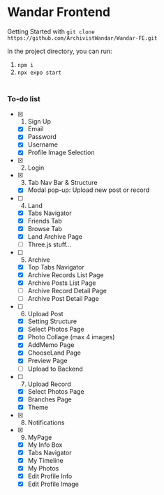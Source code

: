 # Wandar Frontend

Getting Started with `git clone https://github.com/ArchivistWandar/Wandar-FE.git`

In the project directory, you can run:

1. `npm i`
2. `npx expo start`

### <br/> To-do list

- [x] 1. Sign Up
  - [x] Email
  - [x] Password
  - [x] Username
  - [x] Profile Image Selection
- [x] 2. Login
- [x] 3. Tab Nav Bar & Structure
  - [x] Modal pop-up: Upload new post or record
- [ ] 4. Land
  - [x] Tabs Navigator
  - [x] Friends Tab
  - [x] Browse Tab
  - [x] Land Archive Page
  - [ ] Three.js stuff...
- [ ] 5. Archive
  - [x] Top Tabs Navigator
  - [x] Archive Records List Page
  - [x] Archive Posts List Page
  - [ ] Archive Record Detail Page
  - [ ] Archive Post Detail Page
- [ ] 6. Upload Post
  - [x] Setting Structure
  - [x] Select Photos Page
  - [x] Photo Collage (max 4 images)
  - [x] AddMemo Page
  - [x] ChooseLand Page
  - [x] Preview Page
  - [ ] Upload to Backend
- [ ] 7. Upload Record
  - [x] Select Photos Page
  - [x] Branches Page
  - [x] Theme
- [x] 8. Notifications
- [x] 9. MyPage
  - [x] My Info Box
  - [x] Tabs Navigator
  - [x] My Timeline
  - [x] My Photos
  - [x] Edit Profile Info
  - [x] Edit Profile Image
